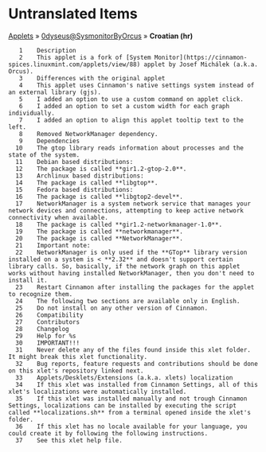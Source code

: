 # Untranslated Items
[Applets](../../../README.md) &#187; [0dyseus@SysmonitorByOrcus](../README.md) &#187; **Croatian (hr)**

       1	Description
       2	This applet is a fork of [System Monitor](https://cinnamon-spices.linuxmint.com/applets/view/88) applet by Josef Michálek (a.k.a. Orcus).
       3	Differences with the original applet
       4	This applet uses Cinnamon's native settings system instead of an external library (gjs).
       5	I added an option to use a custom command on applet click.
       6	I added an option to set a custom width for each graph individually.
       7	I added an option to align this applet tooltip text to the left.
       8	Removed NetworkManager dependency.
       9	Dependencies
      10	The gtop library reads information about processes and the state of the system.
      11	Debian based distributions:
      12	The package is called **gir1.2-gtop-2.0**.
      13	Archlinux based distributions:
      14	The package is called **libgtop**.
      15	Fedora based distributions:
      16	The package is called **libgtop2-devel**.
      17	NetworkManager is a system network service that manages your network devices and connections, attempting to keep active network connectivity when available.
      18	The package is called **gir1.2-networkmanager-1.0**.
      19	The package is called **networkmanager**.
      20	The package is called **NetworkManager**.
      21	Important note:
      22	NetworkManager is only used if the **GTop** library version installed on a system is < **2.32** and doesn't support certain library calls. So, basically, if the network graph on this applet works without having installed NetworkManager, then you don't need to install it.
      23	Restart Cinnamon after installing the packages for the applet to recognize them.
      24	The following two sections are available only in English.
      25	Do not install on any other version of Cinnamon.
      26	Compatibility
      27	Contributors
      28	Changelog
      29	Help for %s
      30	IMPORTANT!!!
      31	Never delete any of the files found inside this xlet folder. It might break this xlet functionality.
      32	Bug reports, feature requests and contributions should be done on this xlet's repository linked next.
      33	Applets/Desklets/Extensions (a.k.a. xlets) localization
      34	If this xlet was installed from Cinnamon Settings, all of this xlet's localizations were automatically installed.
      35	If this xlet was installed manually and not trough Cinnamon Settings, localizations can be installed by executing the script called **localizations.sh** from a terminal opened inside the xlet's folder.
      36	If this xlet has no locale available for your language, you could create it by following the following instructions.
      37	See this xlet help file.
